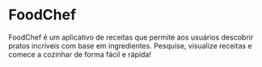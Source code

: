 # FoodChef
FoodChef é um aplicativo de receitas que permite aos usuários descobrir pratos incríveis com base em ingredientes. Pesquise, visualize receitas e comece a cozinhar de forma fácil e rápida!

